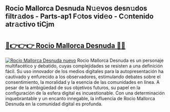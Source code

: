 ## Rocio Mallorca Desnuda N𝚞𝚎vos desn𝚞dos filtr𝚊dos - Parts-ap1 F𝚘tos vid𝚎o - C𝚘ntenido atr𝚊ctivo tiCjm

# <h2><a href="http://mb7jqe.tromn.icu/?c=Rocio+Mallorca+Desnuda">🔗👉👉👉 Rocio Mallorca Desnuda 🔗🔗</a></h2>

[![Rocio Mallorca Desnuda nuevo](https://i.imgur.com/pEAQMta.gif)](http://mb7jqe.tromn.icu/?c=Rocio+Mallorca+Desnuda)
Rocio Mallorca Desnuda es un personaje multifacético y debatido, cuyas complejidades se resisten a una definición fácil.  Su uso innovador de los medios digitales para la autopresentación ha cautivado y enfurecido a los observadores, estimulando debates sobre el consentimiento, la moralidad y la esencia de las comunidades en línea. A pesar de la ambigüedad de sus objetivos futuros, su papel en la configuración de la esfera digital es incuestionable. Con una determinación inquebrantable y un encanto innegable, la influencia de Rocio Mallorca Desnuda en la comunidad digital es profunda.
